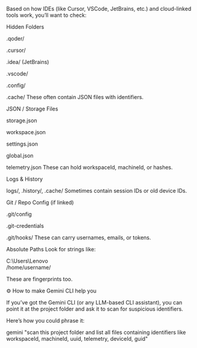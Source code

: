 Based on how IDEs (like Cursor, VSCode, JetBrains, etc.) and cloud-linked tools work, you’ll want to check:

Hidden Folders

.qoder/

.cursor/

.idea/ (JetBrains)

.vscode/

.config/

.cache/
These often contain JSON files with identifiers.

JSON / Storage Files

storage.json

workspace.json

settings.json

global.json

telemetry.json
These can hold workspaceId, machineId, or hashes.

Logs & History

logs/, .history/, .cache/
Sometimes contain session IDs or old device IDs.

Git / Repo Config (if linked)

.git/config

.git-credentials

.git/hooks/
These can carry usernames, emails, or tokens.

Absolute Paths
Look for strings like:

C:\Users\Lenovo\
/home/username/


These are fingerprints too.

⚙️ How to make Gemini CLI help you

If you’ve got the Gemini CLI (or any LLM-based CLI assistant), you can point it at the project folder and ask it to scan for suspicious identifiers.

Here’s how you could phrase it:

gemini "scan this project folder and list all files containing identifiers like workspaceId, machineId, uuid, telemetry, deviceId, guid"
